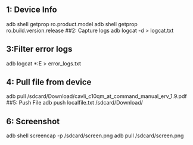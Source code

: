 ## 1: Device Info
adb shell getprop ro.product.model
adb shell getprop ro.build.version.release
##2: Capture logs
adb logcat -d > logcat.txt
## 3:Filter error logs
adb logcat *:E > error_logs.txt
## 4: Pull file from device
adb pull /sdcard/Download/cavli_c10qm_at_command_manual_erv_1.9.pdf
##5: Push File
adb push localfile.txt /sdcard/Download/
## 6: Screenshot
adb shell screencap -p /sdcard/screen.png
adb pull /sdcard/screen.png
